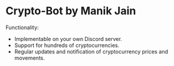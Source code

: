 # Crypto-Bot by Manik Jain

Functionality: 
- Implementable on your own Discord server.
- Support for hundreds of cryptocurrencies.
- Regular updates and notification of cryptocurrency prices and movements.